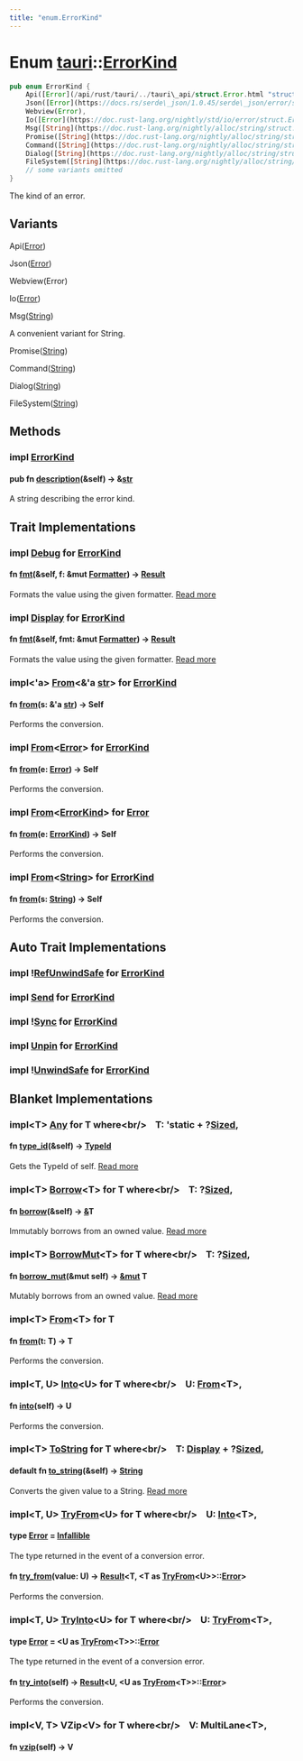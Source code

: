 ```yaml
---
title: "enum.ErrorKind"
---
```


Enum [tauri](/api/rust/tauri/index.html)::[ErrorKind](/api/rust/tauri/)
=======================================================================

```rust
pub enum ErrorKind {
    Api([Error](/api/rust/tauri/../tauri\_api/struct.Error.html "struct tauri\_api::Error")),
    Json([Error](https://docs.rs/serde\_json/1.0.45/serde\_json/error/struct.Error.html "struct serde\_json::error::Error")),
    Webview(Error),
    Io([Error](https://doc.rust-lang.org/nightly/std/io/error/struct.Error.html "struct std::io::error::Error")),
    Msg([String](https://doc.rust-lang.org/nightly/alloc/string/struct.String.html "struct alloc::string::String")),
    Promise([String](https://doc.rust-lang.org/nightly/alloc/string/struct.String.html "struct alloc::string::String")),
    Command([String](https://doc.rust-lang.org/nightly/alloc/string/struct.String.html "struct alloc::string::String")),
    Dialog([String](https://doc.rust-lang.org/nightly/alloc/string/struct.String.html "struct alloc::string::String")),
    FileSystem([String](https://doc.rust-lang.org/nightly/alloc/string/struct.String.html "struct alloc::string::String")),
    // some variants omitted
}
```

The kind of an error.

Variants
--------

<span>Api([Error](/api/rust/tauri/../tauri\_api/struct.Error.html "struct tauri\_api::Error"))</span>

<span>Json([Error](https://docs.rs/serde\_json/1.0.45/serde\_json/error/struct.Error.html "struct serde\_json::error::Error"))</span>

<span>Webview(Error)</span>

<span>Io([Error](https://doc.rust-lang.org/nightly/std/io/error/struct.Error.html "struct std::io::error::Error"))</span>

<span>Msg([String](https://doc.rust-lang.org/nightly/alloc/string/struct.String.html "struct alloc::string::String"))</span>

A convenient variant for String.

<span>Promise([String](https://doc.rust-lang.org/nightly/alloc/string/struct.String.html "struct alloc::string::String"))</span>

<span>Command([String](https://doc.rust-lang.org/nightly/alloc/string/struct.String.html "struct alloc::string::String"))</span>

<span>Dialog([String](https://doc.rust-lang.org/nightly/alloc/string/struct.String.html "struct alloc::string::String"))</span>

<span>FileSystem([String](https://doc.rust-lang.org/nightly/alloc/string/struct.String.html "struct alloc::string::String"))</span>

Methods
-------

### <span>impl [ErrorKind](/api/rust/tauri/../tauri/enum.ErrorKind.html "enum tauri::ErrorKind")</span>

#### <span>pub fn [description](/api/rust/tauri/about:blank#method.description)(&self) -&gt; &[str](https://doc.rust-lang.org/nightly/std/primitive.str.html)</span>

A string describing the error kind.

Trait Implementations
---------------------

### <span>impl [Debug](https://doc.rust-lang.org/nightly/core/fmt/trait.Debug.html "trait core::fmt::Debug") for [ErrorKind](/api/rust/tauri/../tauri/enum.ErrorKind.html "enum tauri::ErrorKind")</span>

#### <span>fn [fmt](https://doc.rust-lang.org/nightly/core/fmt/trait.Debug.html#tymethod.fmt)(&self, f: &mut [Formatter](https://doc.rust-lang.org/nightly/core/fmt/struct.Formatter.html "struct core::fmt::Formatter")) -&gt; [Result](https://doc.rust-lang.org/nightly/core/fmt/type.Result.html "type core::fmt::Result")</span>

Formats the value using the given formatter. [Read more](https://doc.rust-lang.org/nightly/core/fmt/trait.Debug.html#tymethod.fmt)

### <span>impl [Display](https://doc.rust-lang.org/nightly/core/fmt/trait.Display.html "trait core::fmt::Display") for [ErrorKind](/api/rust/tauri/../tauri/enum.ErrorKind.html "enum tauri::ErrorKind")</span>

#### <span>fn [fmt](https://doc.rust-lang.org/nightly/core/fmt/trait.Display.html#tymethod.fmt)(&self, fmt: &mut [Formatter](https://doc.rust-lang.org/nightly/core/fmt/struct.Formatter.html "struct core::fmt::Formatter")) -&gt; [Result](https://doc.rust-lang.org/nightly/core/fmt/type.Result.html "type core::fmt::Result")</span>

Formats the value using the given formatter. [Read more](https://doc.rust-lang.org/nightly/core/fmt/trait.Display.html#tymethod.fmt)

### <span>impl&lt;'a&gt; [From](https://doc.rust-lang.org/nightly/core/convert/trait.From.html "trait core::convert::From")&lt;&'a [str](https://doc.rust-lang.org/nightly/std/primitive.str.html)&gt; for [ErrorKind](/api/rust/tauri/../tauri/enum.ErrorKind.html "enum tauri::ErrorKind")</span>

#### <span>fn [from](https://doc.rust-lang.org/nightly/core/convert/trait.From.html#tymethod.from)(s: &'a [str](https://doc.rust-lang.org/nightly/std/primitive.str.html)) -&gt; Self</span>

Performs the conversion.

### <span>impl [From](https://doc.rust-lang.org/nightly/core/convert/trait.From.html "trait core::convert::From")&lt;[Error](/api/rust/tauri/../tauri/struct.Error.html "struct tauri::Error")&gt; for [ErrorKind](/api/rust/tauri/../tauri/enum.ErrorKind.html "enum tauri::ErrorKind")</span>

#### <span>fn [from](https://doc.rust-lang.org/nightly/core/convert/trait.From.html#tymethod.from)(e: [Error](/api/rust/tauri/../tauri/struct.Error.html "struct tauri::Error")) -&gt; Self</span>

Performs the conversion.

### <span>impl [From](https://doc.rust-lang.org/nightly/core/convert/trait.From.html "trait core::convert::From")&lt;[ErrorKind](/api/rust/tauri/../tauri/enum.ErrorKind.html "enum tauri::ErrorKind")&gt; for [Error](/api/rust/tauri/../tauri/struct.Error.html "struct tauri::Error")</span>

#### <span>fn [from](https://doc.rust-lang.org/nightly/core/convert/trait.From.html#tymethod.from)(e: [ErrorKind](/api/rust/tauri/../tauri/enum.ErrorKind.html "enum tauri::ErrorKind")) -&gt; Self</span>

Performs the conversion.

### <span>impl [From](https://doc.rust-lang.org/nightly/core/convert/trait.From.html "trait core::convert::From")&lt;[String](https://doc.rust-lang.org/nightly/alloc/string/struct.String.html "struct alloc::string::String")&gt; for [ErrorKind](/api/rust/tauri/../tauri/enum.ErrorKind.html "enum tauri::ErrorKind")</span>

#### <span>fn [from](https://doc.rust-lang.org/nightly/core/convert/trait.From.html#tymethod.from)(s: [String](https://doc.rust-lang.org/nightly/alloc/string/struct.String.html "struct alloc::string::String")) -&gt; Self</span>

Performs the conversion.

Auto Trait Implementations
--------------------------

### <span>impl 	&#33;[RefUnwindSafe](https://doc.rust-lang.org/nightly/std/panic/trait.RefUnwindSafe.html "trait std::panic::RefUnwindSafe") for [ErrorKind](/api/rust/tauri/../tauri/enum.ErrorKind.html "enum tauri::ErrorKind")</span>

### <span>impl [Send](https://doc.rust-lang.org/nightly/core/marker/trait.Send.html "trait core::marker::Send") for [ErrorKind](/api/rust/tauri/../tauri/enum.ErrorKind.html "enum tauri::ErrorKind")</span>

### <span>impl 	&#33;[Sync](https://doc.rust-lang.org/nightly/core/marker/trait.Sync.html "trait core::marker::Sync") for [ErrorKind](/api/rust/tauri/../tauri/enum.ErrorKind.html "enum tauri::ErrorKind")</span>

### <span>impl [Unpin](https://doc.rust-lang.org/nightly/core/marker/trait.Unpin.html "trait core::marker::Unpin") for [ErrorKind](/api/rust/tauri/../tauri/enum.ErrorKind.html "enum tauri::ErrorKind")</span>

### <span>impl 	&#33;[UnwindSafe](https://doc.rust-lang.org/nightly/std/panic/trait.UnwindSafe.html "trait std::panic::UnwindSafe") for [ErrorKind](/api/rust/tauri/../tauri/enum.ErrorKind.html "enum tauri::ErrorKind")</span>

Blanket Implementations
-----------------------

### <span>impl&lt;T&gt; [Any](https://doc.rust-lang.org/nightly/core/any/trait.Any.html "trait core::any::Any") for T where&lt;br/&gt;    T: 'static + ?[Sized](https://doc.rust-lang.org/nightly/core/marker/trait.Sized.html "trait core::marker::Sized"),</span> 

#### <span>fn [type\_id](https://doc.rust-lang.org/nightly/core/any/trait.Any.html#tymethod.type\_id)(&self) -&gt; [TypeId](https://doc.rust-lang.org/nightly/core/any/struct.TypeId.html "struct core::any::TypeId")</span>

Gets the <span>TypeId</span> of <span>self</span>. [Read more](https://doc.rust-lang.org/nightly/core/any/trait.Any.html#tymethod.type\_id)

### <span>impl&lt;T&gt; [Borrow](https://doc.rust-lang.org/nightly/core/borrow/trait.Borrow.html "trait core::borrow::Borrow")&lt;T&gt; for T where&lt;br/&gt;    T: ?[Sized](https://doc.rust-lang.org/nightly/core/marker/trait.Sized.html "trait core::marker::Sized"),</span> 

#### <span>fn [borrow](https://doc.rust-lang.org/nightly/core/borrow/trait.Borrow.html#tymethod.borrow)(&self) -&gt; [&](https://doc.rust-lang.org/nightly/std/primitive.reference.html)T</span>

Immutably borrows from an owned value. [Read more](https://doc.rust-lang.org/nightly/core/borrow/trait.Borrow.html#tymethod.borrow)

### <span>impl&lt;T&gt; [BorrowMut](https://doc.rust-lang.org/nightly/core/borrow/trait.BorrowMut.html "trait core::borrow::BorrowMut")&lt;T&gt; for T where&lt;br/&gt;    T: ?[Sized](https://doc.rust-lang.org/nightly/core/marker/trait.Sized.html "trait core::marker::Sized"),</span> 

#### <span>fn [borrow\_mut](https://doc.rust-lang.org/nightly/core/borrow/trait.BorrowMut.html#tymethod.borrow\_mut)(&mut self) -&gt; [&mut](https://doc.rust-lang.org/nightly/std/primitive.reference.html) T</span>

Mutably borrows from an owned value. [Read more](https://doc.rust-lang.org/nightly/core/borrow/trait.BorrowMut.html#tymethod.borrow\_mut)

### <span>impl&lt;T&gt; [From](https://doc.rust-lang.org/nightly/core/convert/trait.From.html "trait core::convert::From")&lt;T&gt; for T</span>

#### <span>fn [from](https://doc.rust-lang.org/nightly/core/convert/trait.From.html#tymethod.from)(t: T) -&gt; T</span>

Performs the conversion.

### <span>impl&lt;T, U&gt; [Into](https://doc.rust-lang.org/nightly/core/convert/trait.Into.html "trait core::convert::Into")&lt;U&gt; for T where&lt;br/&gt;    U: [From](https://doc.rust-lang.org/nightly/core/convert/trait.From.html "trait core::convert::From")&lt;T&gt;,</span> 

#### <span>fn [into](https://doc.rust-lang.org/nightly/core/convert/trait.Into.html#tymethod.into)(self) -&gt; U</span>

Performs the conversion.

### <span>impl&lt;T&gt; [ToString](https://doc.rust-lang.org/nightly/alloc/string/trait.ToString.html "trait alloc::string::ToString") for T where&lt;br/&gt;    T: [Display](https://doc.rust-lang.org/nightly/core/fmt/trait.Display.html "trait core::fmt::Display") + ?[Sized](https://doc.rust-lang.org/nightly/core/marker/trait.Sized.html "trait core::marker::Sized"),</span> 

#### <span>default fn [to\_string](https://doc.rust-lang.org/nightly/alloc/string/trait.ToString.html#tymethod.to\_string)(&self) -&gt; [String](https://doc.rust-lang.org/nightly/alloc/string/struct.String.html "struct alloc::string::String")</span>

Converts the given value to a <span>String</span>. [Read more](https://doc.rust-lang.org/nightly/alloc/string/trait.ToString.html#tymethod.to\_string)

### <span>impl&lt;T, U&gt; [TryFrom](https://doc.rust-lang.org/nightly/core/convert/trait.TryFrom.html "trait core::convert::TryFrom")&lt;U&gt; for T where&lt;br/&gt;    U: [Into](https://doc.rust-lang.org/nightly/core/convert/trait.Into.html "trait core::convert::Into")&lt;T&gt;,</span> 

#### <span>type [Error](https://doc.rust-lang.org/nightly/core/convert/trait.TryFrom.html#associatedtype.Error) = [Infallible](https://doc.rust-lang.org/nightly/core/convert/enum.Infallible.html "enum core::convert::Infallible")</span>

The type returned in the event of a conversion error.

#### <span>fn [try\_from](https://doc.rust-lang.org/nightly/core/convert/trait.TryFrom.html#tymethod.try\_from)(value: U) -&gt; [Result](https://doc.rust-lang.org/nightly/core/result/enum.Result.html "enum core::result::Result")&lt;T, &lt;T as [TryFrom](https://doc.rust-lang.org/nightly/core/convert/trait.TryFrom.html "trait core::convert::TryFrom")&lt;U&gt;&gt;::[Error](https://doc.rust-lang.org/nightly/core/convert/trait.TryFrom.html#associatedtype.Error "type core::convert::TryFrom::Error")&gt;</span>

Performs the conversion.

### <span>impl&lt;T, U&gt; [TryInto](https://doc.rust-lang.org/nightly/core/convert/trait.TryInto.html "trait core::convert::TryInto")&lt;U&gt; for T where&lt;br/&gt;    U: [TryFrom](https://doc.rust-lang.org/nightly/core/convert/trait.TryFrom.html "trait core::convert::TryFrom")&lt;T&gt;,</span> 

#### <span>type [Error](https://doc.rust-lang.org/nightly/core/convert/trait.TryInto.html#associatedtype.Error) = &lt;U as [TryFrom](https://doc.rust-lang.org/nightly/core/convert/trait.TryFrom.html "trait core::convert::TryFrom")&lt;T&gt;&gt;::[Error](https://doc.rust-lang.org/nightly/core/convert/trait.TryFrom.html#associatedtype.Error "type core::convert::TryFrom::Error")</span>

The type returned in the event of a conversion error.

#### <span>fn [try\_into](https://doc.rust-lang.org/nightly/core/convert/trait.TryInto.html#tymethod.try\_into)(self) -&gt; [Result](https://doc.rust-lang.org/nightly/core/result/enum.Result.html "enum core::result::Result")&lt;U, &lt;U as [TryFrom](https://doc.rust-lang.org/nightly/core/convert/trait.TryFrom.html "trait core::convert::TryFrom")&lt;T&gt;&gt;::[Error](https://doc.rust-lang.org/nightly/core/convert/trait.TryFrom.html#associatedtype.Error "type core::convert::TryFrom::Error")&gt;</span>

Performs the conversion.

### <span>impl&lt;V, T&gt; VZip&lt;V&gt; for T where&lt;br/&gt;    V: MultiLane&lt;T&gt;,</span> 

#### <span>fn [vzip](/api/rust/tauri/about:blank#method.vzip)(self) -&gt; V</span>
      